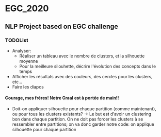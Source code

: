 # EGC_2020

## NLP Project based on EGC challenge

### TODOList

- Analyser:
	- Réaliser un tableau avec le nombre de clusters, et la silhouette moyenne
	- Pour la meilleure silouhette, décrire l'évolution des concepts dans le temps
- Afficher les résultats avec des couleurs, des cercles pour les clusters, etc...
- Faire les diapos

#### Courage, mes frères! Notre Graal est à portée de main!!





- Doit-on appliquer silhouette pour chaque partition (comme maintenant), ou pour tous les clusters existants?
-> Le but est d'avoir un clustering bon dans chaque partition. On ne doit pas forcer les clusters à se ressembler entre partitions; on va donc garder notre code: on applique silhouette pour chaque partition
